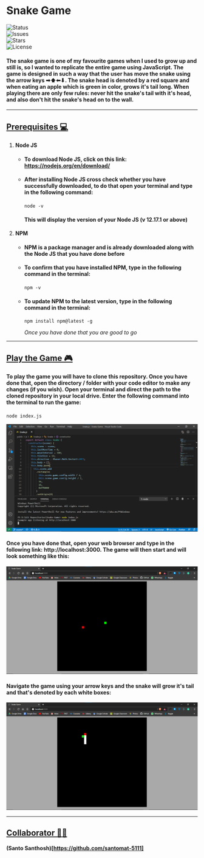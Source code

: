 # Snake Game



![Status](https://img.shields.io/badge/status-completed-red)<br>
![Issues](https://img.shields.io/github/issues/santomat-5111/Snake-Game)<br>
![Stars](https://img.shields.io/github/stars/santomat-5111/Snake-Game)<br>
![License](https://img.shields.io/github/license/santomat-5111/Snake-Game)<br>

#### The snake game is one of my favourite games when I used to grow up and still is, so I wanted to replicate the entire game using JavaScript. The game is designed in such a way that the user has move the snake using the arrow keys ➡⬆⬅⬇.  The snake head is denoted by a red square and when eating an apple which is green in color, grows it's tail long. When playing there are only few rules: never hit the snake's tail with it's head, and also don't hit the snake's head on to the wall.

------

## <u>Prerequisites 💻</u>

1. #### Node JS

   - #### To download Node JS, click on this link: https://nodejs.org/en/download/

   - #### After installing Node JS cross check whether you have successfully downloaded, to do that open your terminal and type in the following command:

     ```
     node -v
     ```

     #### This will display the version of your Node JS (v 12.17.1 or above)

2. #### NPM

   - #### NPM is a package manager and is already downloaded along with the Node JS that you have done before

   - #### To confirm that you have installed NPM, type in the following command in the terminal:

     ```
     npm -v
     ```

   - #### To update NPM to the latest version, type in the following command in the terminal:

     ```
     npm install npm@latest -g
     ```

     *Once you have done that you are good to go*

------



## <u>Play the Game 🎮</u>

#### To play the game you will have to clone this repository. Once you have done that, open the directory / folder with your code editor to make any changes (if you wish). Open your terminal and direct the path to the cloned repository in your local drive. Enter the following command into the terminal to run the game:

```
node index.js
```

![Use your terminal](images/terminal.png)

####  Once you have done that, open your web browser and type in the following link: **http://localhost:3000**. The game will then start and will look something like this:

![starting game](images/image.png)

#### Navigate the game using your arrow keys and the snake will grow it's tail and that's denoted by each white boxes: 

![Playing Game](images/snake.png)

------



## <u>Collaborator 👨‍💻</u>

#### (Santo Santhosh)[https://github.com/santomat-5111]
